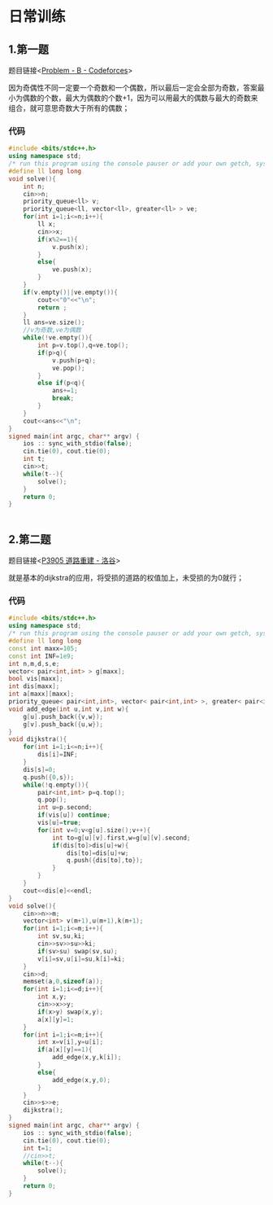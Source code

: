 # 日常训练

## 1.第一题

题目链接<[Problem - B - Codeforces](https://codeforces.com/contest/1993/problem/B)>

因为奇偶性不同一定要一个奇数和一个偶数，所以最后一定会全部为奇数，答案最小为偶数的个数，最大为偶数的个数+1，因为可以用最大的偶数与最大的奇数来组合，就可意思奇数大于所有的偶数；

### 代码

```cpp
#include <bits/stdc++.h> 
using namespace std;
/* run this program using the console pauser or add your own getch, system("pause") or input loop */
#define ll long long
void solve(){
	int n;
	cin>>n;
	priority_queue<ll> v;
	priority_queue<ll, vector<ll>, greater<ll> > ve;
	for(int i=1;i<=n;i++){
		ll x;
		cin>>x;
		if(x%2==1){
			v.push(x);
		}
		else{
			ve.push(x);
		}
	}
	if(v.empty()||ve.empty()){
		cout<<"0"<<"\n";
		return ;
	}
	ll ans=ve.size();
	//v为奇数,ve为偶数 
	while(!ve.empty()){
		int p=v.top(),q=ve.top();
		if(p>q){
			v.push(p+q);
			ve.pop();
		}
		else if(p<q){
			ans+=1;
			break;
		}
	}
	cout<<ans<<"\n";
}
signed main(int argc, char** argv) {
	ios :: sync_with_stdio(false);
	cin.tie(0), cout.tie(0);
	int t;
	cin>>t;
	while(t--){
		solve();
	}
	return 0;
}
```

![点击并拖拽以移动](data:image/gif;base64,R0lGODlhAQABAPABAP///wAAACH5BAEKAAAALAAAAAABAAEAAAICRAEAOw==)

## 2.第二题

题目链接<[P3905 道路重建 - 洛谷](https://www.luogu.com.cn/problem/P3905)>

就是基本的dijkstra的应用，将受损的道路的权值加上，未受损的为0就行；

### 代码

```cpp
#include <bits/stdc++.h> 
using namespace std;
/* run this program using the console pauser or add your own getch, system("pause") or input loop */
#define ll long long
const int maxx=105;
const int INF=1e9;
int n,m,d,s,e;
vector< pair<int,int> > g[maxx];
bool vis[maxx];
int dis[maxx];
int a[maxx][maxx];
priority_queue< pair<int,int>, vector< pair<int,int> >, greater< pair<int,int> > > q;
void add_edge(int u,int v,int w){
	g[u].push_back({v,w});
	g[v].push_back({u,w});
}
void dijkstra(){
	for(int i=1;i<=n;i++){
		dis[i]=INF;
	}
	dis[s]=0;
	q.push({0,s});
	while(!q.empty()){
		pair<int,int> p=q.top();
		q.pop();
		int u=p.second;
		if(vis[u]) continue;
		vis[u]=true;
		for(int v=0;v<g[u].size();v++){
			int to=g[u][v].first,w=g[u][v].second;
			if(dis[to]>dis[u]+w){
				dis[to]=dis[u]+w;
				q.push({dis[to],to});
			}
		}
	}
	cout<<dis[e]<<endl;
}
void solve(){
	cin>>n>>m;
	vector<int> v(m+1),u(m+1),k(m+1);
	for(int i=1;i<=m;i++){
		int sv,su,ki;
		cin>>sv>>su>>ki;
		if(sv>su) swap(sv,su);
		v[i]=sv,u[i]=su,k[i]=ki;
	}
	cin>>d;
	memset(a,0,sizeof(a));
	for(int i=1;i<=d;i++){
		int x,y;
		cin>>x>>y;
		if(x>y) swap(x,y);
		a[x][y]=1;
	}
	for(int i=1;i<=m;i++){
		int x=v[i],y=u[i];
		if(a[x][y]==1){
			add_edge(x,y,k[i]);
		}
		else{
			add_edge(x,y,0);
		}
	}
	cin>>s>>e;
	dijkstra();
}
signed main(int argc, char** argv) {
	ios :: sync_with_stdio(false);
	cin.tie(0), cout.tie(0);
	int t=1;
	//cin>>t;
	while(t--){
		solve();
	}
	return 0;
}
```

![点击并拖拽以移动](data:image/gif;base64,R0lGODlhAQABAPABAP///wAAACH5BAEKAAAALAAAAAABAAEAAAICRAEAOw==)

